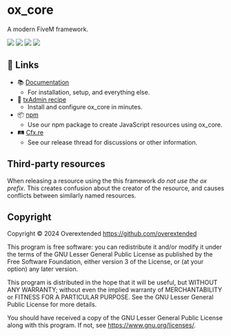 # ox_core

A modern FiveM framework.

![](https://img.shields.io/github/downloads/communityox/ox_core/total?logo=github)
![](https://img.shields.io/github/downloads/communityox/ox_core/latest/total?logo=github)
![](https://img.shields.io/github/contributors/communityox/ox_core?logo=github)
![](https://img.shields.io/github/v/release/communityox/ox_core?logo=github) 

## 🔗 Links
- 📚 [Documentation](https://coxdocs.dev/ox_core)
  - For installation, setup, and everything else.
- 🧾 [txAdmin recipe](https://github.com/communityox/txAdminRecipe)
  - Install and configure ox_core in minutes.
- 📦 [npm](https://www.npmjs.com/package/@communityox/ox_core)
  - Use our npm package to create JavaScript resources using ox_core.
- 🛤️ [Cfx.re](https://forum.cfx.re/t/pre-release-ox-core-player-and-vehicle-management/5253275)
  - See our release thread for discussions or other information.

## Third-party resources

When releasing a resource using the this framework _do not use the ox prefix_. This creates confusion about the creator of the resource, and causes conflicts between similarly named resources.

## Copyright

Copyright © 2024 Overextended <https://github.com/overextended>

This program is free software: you can redistribute it and/or modify it under the terms of the GNU Lesser General Public License as published by the Free Software Foundation, either version 3 of the License, or (at your option) any later version.

This program is distributed in the hope that it will be useful, but WITHOUT ANY WARRANTY; without even the implied warranty of MERCHANTABILITY or FITNESS FOR A PARTICULAR PURPOSE. See the GNU Lesser General Public License for more details.

You should have received a copy of the GNU Lesser General Public License along with this program. If not, see <https://www.gnu.org/licenses/>.

